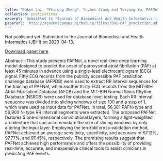 ```yaml
---
title: "Dakun Lai, *Peirong Zheng*, Yuchen Jiang and Yuxiang Bu, PAFNet：A Real-time Deep Learning Model for the Prediction of Paroxysmal Atrial Fibrillation Onset using Single-lead ECG"
collection: publications
excerpt: 'Submitted to *Journal of Biomedical and Health Informatics (JBHI)*, 2023. Currently waiting for the response.'
paperurl: 'http://academicpages.github.io/files/JBHI-PAF_prediction.pdf'
---
```

Not published yet. Submitted to the Journal of Biomedical and Health Informatics (JBHI) on 2023-04-13.

[Download paper here](http://academicpages.github.io/files/paper2.pdf)


Abstract—This study presents PAFNet, a novel real-time
deep learning model designed to predict the onset of
paroxysmal atrial fibrillation (PAF) at least 45 minutes in
advance using a single-lead electrocardiogram (ECG)
signal. Fifty ECG records from the publicly accessible PAF
prediction challenge database (AFPDB) were used to
extract RR interval sequences for the training of PAFNet,
while another thirty ECG records from the MIT-BIH Atrial
Fibrillation Database (AFDB) and the MIT-BIH Normal Sinus
Rhythm Database (NSRDB) were used for database-level
testing. Each RR interval sequence was divided into sliding
windows of size 100 and a step of 1, which were used as
input data for PAFNet. In total, 56,381 PAFN-type and 56,900
N-type RR interval segments were extracted. The proposed
PAFNet features 5 one-dimensional convolutional layers,
forming a light-weighted architecture that can
accommodate the size of sliding windows by only altering
the input layer. Employing the ten-fold cross-validation
method, PAFNet achieved an average sensitivity,
specificity, and accuracy of 97.12%, 97.77%, and 97.45%,
respectively. The promising results suggest that PAFNet
achieves high performance and offers the possibility of
providing real-time, accurate, and inexpensive clinical
tools to assist clinicians in predicting PAF events.
